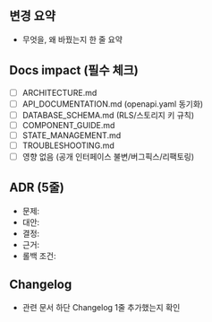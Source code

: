 ## 변경 요약
- 무엇을, 왜 바꿨는지 한 줄 요약

## Docs impact (필수 체크)
- [ ] ARCHITECTURE.md
- [ ] API_DOCUMENTATION.md (openapi.yaml 동기화)
- [ ] DATABASE_SCHEMA.md (RLS/스토리지 키 규칙)
- [ ] COMPONENT_GUIDE.md
- [ ] STATE_MANAGEMENT.md
- [ ] TROUBLESHOOTING.md
- [ ] 영향 없음 (공개 인터페이스 불변/버그픽스/리팩토링)

## ADR (5줄)
- 문제:
- 대안:
- 결정:
- 근거:
- 롤백 조건:

## Changelog
- 관련 문서 하단 Changelog 1줄 추가했는지 확인
